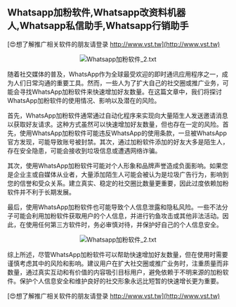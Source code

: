 ## **Whatsapp加粉软件,Whatsapp改资料机器人,Whatsapp私信助手,Whatsapp行销助手**

[😍想了解推广相关软件的朋友请登录 http://www.vst.tw](http://www.vst.tw)

 <center><img src="https://vst.tw/MP4/tuiguang/png/8.png" alt="Whatsapp加粉软件_2.txt"></center>

随着社交媒体的普及，WhatsApp作为全球最受欢迎的即时通讯应用程序之一，成为人们日常沟通的重要工具。然而，一些人为了扩大自己的社交圈或推广业务，可能会寻找WhatsApp加粉软件来快速增加好友数量。在这篇文章中，我们将探讨WhatsApp加粉软件的使用情况、影响以及潜在的风险。

首先，WhatsApp加粉软件通常通过自动化程序来实现向大量陌生人发送邀请消息以获取好友请求。这种方式虽然可以快速增加好友数量，但也存在一定的风险。首先，使用WhatsApp加粉软件可能违反WhatsApp的使用条款，一旦被WhatsApp官方发现，可能导致账号被封禁。其次，通过加粉软件添加的好友大多是陌生人，存在安全隐患，可能会接收到垃圾信息或遭遇网络诈骗。

其次，使用WhatsApp加粉软件可能对个人形象和品牌声誉造成负面影响。如果您是企业主或自媒体从业者，大量添加陌生人可能会被认为是垃圾广告行为，影响到您的信誉和受众关系。建立真实、稳定的社交圈比数量更重要，因此过度依赖加粉软件并不利于长期发展。

最后，使用WhatsApp加粉软件也可能导致个人信息泄露和隐私风险。一些不法分子可能会利用加粉软件获取用户的个人信息，并进行钓鱼攻击或其他非法活动。因此，在使用任何第三方软件时，务必审慎对待，并保护好自己的个人信息安全。

 <center><img src="https://vst.tw/MP4/tuiguang/png/8.png" alt="Whatsapp加粉软件_2.txt"></center>

综上所述，尽管WhatsApp加粉软件可以帮助快速增加好友数量，但在使用时需要谨慎考虑其中的风险和影响。建议用户在扩大社交圈或推广业务时，注重质量而非数量，通过真实互动和有价值的内容吸引目标用户，避免依赖于不明来源的加粉软件。保护个人信息安全和维护良好的社交形象永远比短暂的快速增长更为重要。

[😍想了解推广相关软件的朋友请登录 http://www.vst.tw](http://www.vst.tw)



